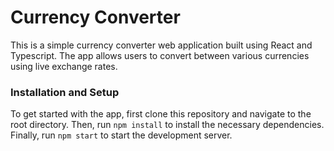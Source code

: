 # Currency Converter

This is a simple currency converter web application built using React and Typescript. The app allows users to convert between various currencies using live exchange rates.

### Installation and Setup

To get started with the app, first clone this repository and navigate to the root directory. Then, run `npm install` to install the necessary dependencies. Finally, run `npm start` to start the development server.
